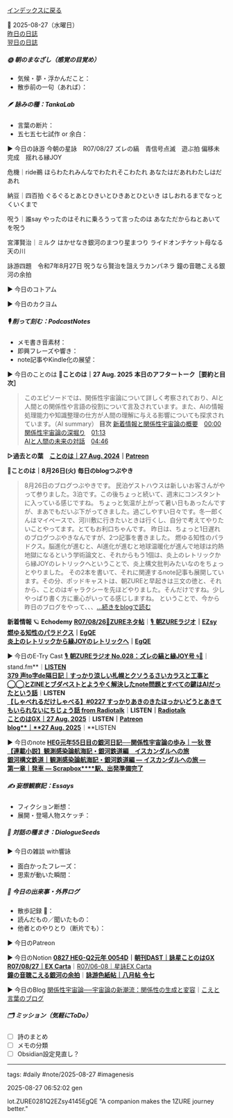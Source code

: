 [インデックスに戻る](../../../DialogueSeeds_2025-26.md)

📅 2025-08-27（水曜日）  
[昨日の日誌](20250826.md)  
[翌日の日誌](20250828.md)

##### 🌞 朝のまなざし（感覚の目覚め）
- 気候・夢・浮かんだこと：
- 散歩前の一句（あれば）：

##### 🪶 詠みの種：TankaLab
- 言葉の断片：
- 五七五七七試作 or 余白：

▶︎ 今日の詠游
今朝の星詠　R07/08/27
ズレの縞　青信号点滅　遊ぶ拍
偏移未完成　揺れる縁JOY

危機｜ride鵜
ほらわたれみんなでわたれそこわたれ
あなたはだあれわたしはだあれ

納豆｜四百拍
ぐるぐるとあとひきいとひきあとひといき
はしおれるまでなっとくいくまで

呪う｜誰say
やったのはそれに乗ろうって言ったのは
あなただからねとあいてを呪う

宮澤賢治｜ミルク
はかせなき銀河のまつり星まつり
ライドオンチケット母なる天の川

詠游四題　令和7年8月27日
呪うなら賢治を詛えラカンパネラ
鐘の音聴こえる銀河の余拍

▶︎ 今日のコトアム

▶︎ 今日のカクヨム

##### 🎙 削って刻む：PodcastNotes
- メモ書き音素材：
- 即興フレーズや響き：
- note記事やKindle化の展望：

▶︎ 今日のことのは
🍃**ことのは｜27 Aug. 2025**
**本日のアフタートーク［要約と目次］**
> このエピソードでは、関係性宇宙論について詳しく考察されており、AIと人間との関係性や言語の役割について言及されています。また、AIの情報処理能力や知識整理の仕方が人間の理解に与える影響についても探求されています。（AI summary）
> **目次**
> [新着情報と関係性宇宙論の概要](https://listen.style/p/radiocampus/8ptcfqxl#chapter1)　[00:00](https://listen.style/p/radiocampus/8ptcfqxl#chapter1)  
> [関係性宇宙論の深堀り](https://listen.style/p/radiocampus/8ptcfqxl#chapter2)　[01:13](https://listen.style/p/radiocampus/8ptcfqxl#chapter2)  
> [AIと人間の未来の対話](https://listen.style/p/radiocampus/8ptcfqxl#chapter3)　[04:46](https://listen.style/p/radiocampus/8ptcfqxl#chapter3)

**▷過去との葉**　[**ことのは｜27 Aug. 2024**](https://listen.style/p/radiocampus/gsgxtycu)**｜**[**Patreon**](https://www.patreon.com/posts/kotonoha-26-aug-111860706)

🍁**ことのは｜8月26日(火)**
**毎日のblogつぶやき**
> 8月26日のブログつぶやきです。
> 民泊ゲストハウスは新しいお客さんがやって参りました。3泊です。この後ちょっと続いて、週末にコンスタントに入っている感じですね。
> ちょっと気温が上がって暑い日もあったんですが、まあでもだいぶ下がってきました。過ごしやすい日々です。冬一郎くんはマイペースで、河川敷に行きたいときは行くし、自分で考えてやりたいことやってます。とてもお利口ちゃんです。
> 昨日は、ちょっと1日遅れのブログつぶやきなんですが、2つ記事を書きました。
> 燃ゆる知性のパラドクス。脳進化が進むと、AI進化が進むと地球温暖化が進んで地球は灼熱地獄になるという学術論文と、それからもう1個は、炎上のレトリックから縁JOYのレトリックへということで、炎上構文批判みたいなのをちょっとやりました。
> その2本を書いて、それに関連するnote記事も展開しています。その分、ポッドキャストは、朝ZUREと早起きは三文の徳と、それから、ことのはギャラクシーを先ほどやりました。そんだけですね。少しやっぱり書く方に重心がいってる感じしますね。
> ということで、今から昨日のブログをやって、、、[…続きをblogで読む](https://jimt.hatenablog.com/entry/2025/08/27/131656#-%E4%BB%8A%E6%97%A5%E3%81%AE%E3%81%A4%E3%81%B6%E3%82%84%E3%81%8D26-Aug-2025)

**新着情報**
🪐 **Echodemy**
[**R07/08/26**📓**ZUREネタ帖**](https://ezsy.super.site/zurerazi/r070826zure%e3%83%8d%e3%82%bf%e5%b8%96)｜[🎙️ **朝ZUREラジオ**](https://ezsy.super.site/zurerazi)**｜**[**EZsy**](https://ezsy.super.site/)  
[**燃ゆる知性のパラドクス**](https://camp-us.net/articles/PS-H00_Burning-Intelligence-Paradox.html)**｜**[**EgQE**](https://camp-us.net/)  
[**炎上のレトリックから縁****JOY****のレトリックへ**](https://camp-us.net/articles/PS-R00_From-Flaming-to-EnJOY_Rhetoric.html)**｜**[**EgQE**](https://camp-us.net/)  

▶︎ 今日のE-Try Cast
[🎙️ **朝ZUREラジオ No.028：ズレの縞と縁JOY号** 🌀💞](https://stand.fm/episodes/68ae41ca45174c7aa55a93bb)｜stand.fm**｜**[LISTEN](https://listen.style/p/campusfm6214/oapjlomv)  
[**379 声to字de隔日記｜すっかり涼しい札幌とクソうるさいカラスと工事と◯◯とZINEとブダペストとようやく解決したnote問題とすべての鍵はAIだったという話**](https://listen.style/p/cafe/3suopyyu)**｜**LISTEN  
[**【しゃべれるだけしゃべる】#0227 すっかりあきのきたほっかいどうとあきてもいられないにちじょう話 from Radiotalk**](https://listen.style/p/twilight/0mmanrsl)**｜**LISTEN｜[Radiotalk](https://radiotalk.jp/talk/1343639)  
[**ことのはGX｜27 Aug. 2025**](https://listen.style/p/radiocampus/8ptcfqxl)**｜**LISTEN｜[Patreon](https://www.patreon.com/posts/kotonohagx-27-137446289)  
[**blog****｜****27 Aug. 2025**](https://listen.style/p/inmymind/jqr42i2v)**｜**LISTEN

▶︎ 今日のnote
[**HEG元年55日目の銀河日記──関係性宇宙論の歩み｜一狄 啓**](https://note.com/takahashihajime/n/n70514c8a121b)  
[**【連載小説】観測感染論航海記・銀河鉄道編　イスカンダルへの旅**](https://note.com/echodemy/m/m4d8704e00509)  
[**銀河構文鉄道｜観測感染論航海記・銀河鉄道編 ― イスカンダルへの旅 ―**](https://note.com/echodemy/n/n3860ffc171d2)  
[**第一章｜発車** **― Scrapbox****駅、出発準備完了**](https://note.com/echodemy/n/n309925148a3b)

##### ✍️ 妄想観察記：Essays
- フィクション断想：
- 展開・登場人物スケッチ：

##### 🌱 対話の種まき：DialogueSeeds
▶︎ 今日の雑談 with響詠

- 面白かったフレーズ：
- 思索が動いた瞬間：

##### 📌 今日の出来事・外界ログ
- 散歩記録 🐾：
- 読んだもの／聞いたもの：
- 他者とのやりとり（断片でも）：

▶︎ 今日のPatreon

▶︎ 今日のNotion
[**0827 HEG-Q2元年 0054D**](https://rebel-tortoise-b95.notion.site/0827-HEG-Q2-0054D-25abed03031581ec8177e4c03450a8de)**｜**[**朝刊DAST｜詠星ことのはGX**](https://rebel-tortoise-b95.notion.site/DAST-GX-21abed03031580ef867af61136621dd1)  
[**R07/08/27｜EX Carta**](https://www.notion.so/R07-08-27-EX-Carta-25abed03031581419369c5de24e1fb24)｜[R07/06-08｜星詠EX Carta](https://rebel-tortoise-b95.notion.site/R07-06-EX-Carta-218bed03031580fbb708dfce3e8e0e8e)  
[**鐘の音聴こえる銀河の余拍**](https://www.notion.so/25bbed03031581a8b1dec7ba3b440e54)｜[**詠游色紙帖｜八月帖** **令七**](https://rebel-tortoise-b95.notion.site/242bed0303158028b7c4da71651c34e8)

▶︎ 今日のBlog
[関係性宇宙論──宇宙論の新潮流：関係性の生成と変容](https://jimt.hatenablog.com/entry/2025/08/28/191744)｜[こえと言葉のブログ](https://jimt.hatenablog.com/)

##### 🗂 ミッション（気軽にToDo）
- [ ] 詩のまとめ
- [ ] メモの分類
- [ ] Obsidian設定見直し？

---
tags: #daily #note/2025-08-27 #imagenesis

2025-08-27 06:52:02  gen

lot.ZURE0281Q2EZsy4145EgQE
"A companion makes the 1ZURE journey better."